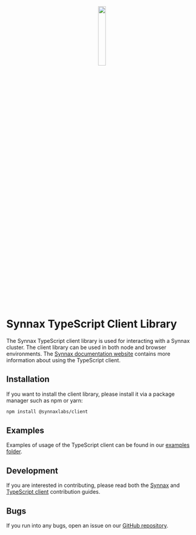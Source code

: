 <a href="https://synnaxlabs.com/" style="display: block; text-align: center;">
    <img src="../../x/media/static/logo/icon-white-padded.png" width="20%"/>
</a>

# Synnax TypeScript Client Library

The Synnax TypeScript client library is used for interacting with a Synnax cluster. The
client library can be used in both node and browser environments. The
[Synnax documentation website](https://docs.synnaxlabs.com/reference/typescript-client/get-started)
contains more information about using the TypeScript client.

## Installation

If you want to install the client library, please install it via a package manager such
as npm or yarn:

```bash
npm install @synnaxlabs/client
```

## Examples

Examples of usage of the TypeScript client can be found in our
[examples folder](examples/node).

## Development

If you are interested in contributing, please read both the
[Synnax](../../docs/CONTRIBUTING.md) and [TypeScript client](CONTRIBUTING.md)
contribution guides.

## Bugs

If you run into any bugs, open an issue on our
[GitHub repository](https://github.com/synnaxlabs/synnax/issues).
